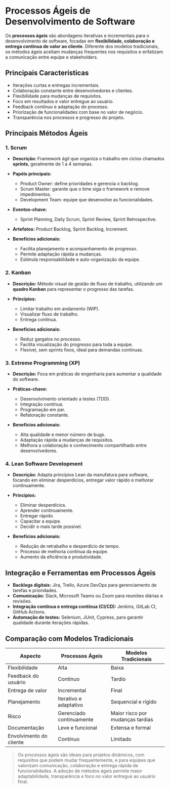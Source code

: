 # Processos Ágeis de Desenvolvimento de Software

Os **processos ágeis** são abordagens iterativas e incrementais para o desenvolvimento de software, focadas em **flexibilidade, colaboração e entrega contínua de valor ao cliente**. Diferente dos modelos tradicionais, os métodos ágeis aceitam mudanças frequentes nos requisitos e enfatizam a comunicação entre equipe e stakeholders.

## Principais Características

* Iterações curtas e entregas incrementais.
* Colaboração constante entre desenvolvedores e clientes.
* Flexibilidade para mudanças de requisitos.
* Foco em resultados e valor entregue ao usuário.
* Feedback contínuo e adaptação do processo.
* Priorização de funcionalidades com base no valor de negócio.
* Transparência nos processos e progresso do projeto.

## Principais Métodos Ágeis

### 1. Scrum

* **Descrição:** Framework ágil que organiza o trabalho em ciclos chamados **sprints**, geralmente de 1 a 4 semanas.
* **Papéis principais:**

  * Product Owner: define prioridades e gerencia o backlog.
  * Scrum Master: garante que o time siga o framework e remove impedimentos.
  * Development Team: equipe que desenvolve as funcionalidades.
* **Eventos-chave:**

  * Sprint Planning, Daily Scrum, Sprint Review, Sprint Retrospective.
* **Artefatos:** Product Backlog, Sprint Backlog, Increment.
* **Benefícios adicionais:**

  * Facilita planejamento e acompanhamento de progresso.
  * Permite adaptação rápida a mudanças.
  * Estimula responsabilidade e auto-organização da equipe.

### 2. Kanban

* **Descrição:** Método visual de gestão de fluxo de trabalho, utilizando um **quadro Kanban** para representar o progresso das tarefas.
* **Princípios:**

  * Limitar trabalho em andamento (WIP).
  * Visualizar fluxo de trabalho.
  * Entrega contínua.
* **Benefícios adicionais:**

  * Reduz gargalos no processo.
  * Facilita visualização do progresso para toda a equipe.
  * Flexível, sem sprints fixos, ideal para demandas contínuas.

### 3. Extreme Programming (XP)

* **Descrição:** Foca em práticas de engenharia para aumentar a qualidade do software.
* **Práticas-chave:**

  * Desenvolvimento orientado a testes (TDD).
  * Integração contínua.
  * Programação em par.
  * Refatoração constante.
* **Benefícios adicionais:**

  * Alta qualidade e menor número de bugs.
  * Adaptação rápida a mudanças de requisitos.
  * Melhora a colaboração e conhecimento compartilhado entre desenvolvedores.

### 4. Lean Software Development

* **Descrição:** Adapta princípios Lean da manufatura para software, focando em eliminar desperdícios, entregar valor rápido e melhorar continuamente.
* **Princípios:**

  * Eliminar desperdícios.
  * Aprender continuamente.
  * Entregar rápido.
  * Capacitar a equipe.
  * Decidir o mais tarde possível.
* **Benefícios adicionais:**

  * Redução de retrabalho e desperdício de tempo.
  * Processo de melhoria contínua da equipe.
  * Aumento da eficiência e produtividade.

## Integração e Ferramentas em Processos Ágeis

* **Backlogs digitais:** Jira, Trello, Azure DevOps para gerenciamento de tarefas e prioridades.
* **Comunicação:** Slack, Microsoft Teams ou Zoom para reuniões diárias e revisões.
* **Integração contínua e entrega contínua (CI/CD):** Jenkins, GitLab CI, GitHub Actions.
* **Automação de testes:** Selenium, JUnit, Cypress, para garantir qualidade durante iterações rápidas.

## Comparação com Modelos Tradicionais

| Aspecto                 | Processos Ágeis          | Modelos Tradicionais             |
| ----------------------- | ------------------------ | -------------------------------- |
| Flexibilidade           | Alta                     | Baixa                            |
| Feedback do usuário     | Contínuo                 | Tardio                           |
| Entrega de valor        | Incremental              | Final                            |
| Planejamento            | Iterativo e adaptativo   | Sequencial e rígido              |
| Risco                   | Gerenciado continuamente | Maior risco por mudanças tardias |
| Documentação            | Leve e funcional         | Extensa e formal                 |
| Envolvimento do cliente | Contínuo                 | Limitado                         |

> Os processos ágeis são ideais para projetos dinâmicos, com requisitos que podem mudar frequentemente, e para equipes que valorizam comunicação, colaboração e entrega rápida de funcionalidades. A adoção de métodos ágeis permite maior adaptabilidade, transparência e foco no valor entregue ao usuário final.

